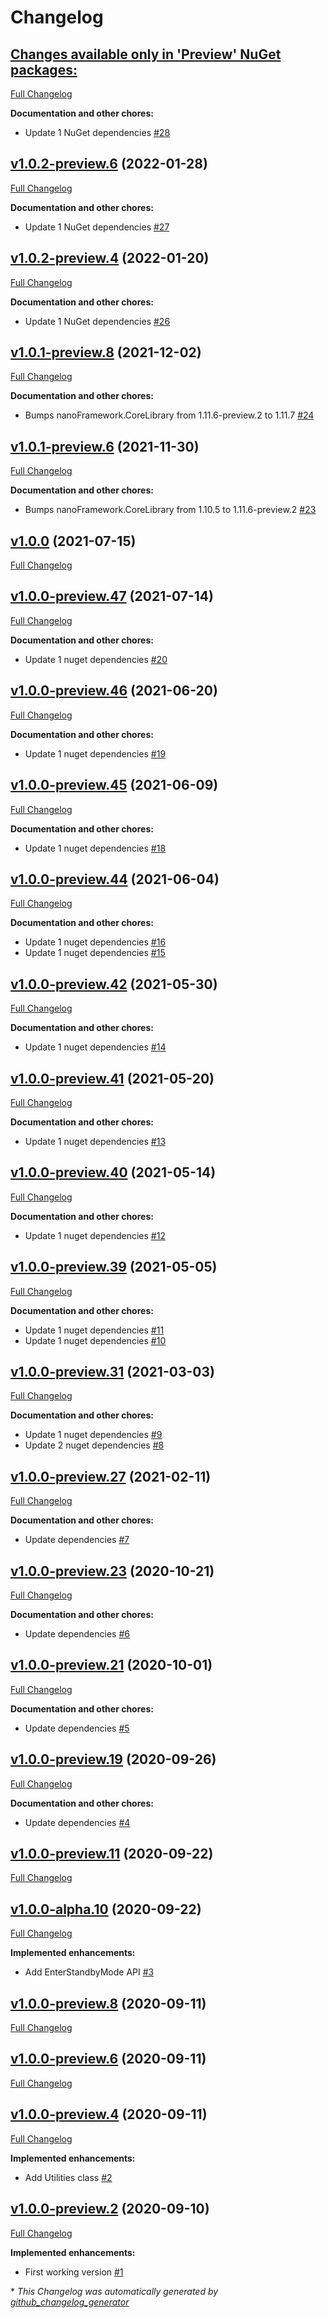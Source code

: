 # Changelog

## [**Changes available only in 'Preview' NuGet packages:**](https://github.com/nanoframework/nanoFramework.Hardware.TI/tree/HEAD)

[Full Changelog](https://github.com/nanoframework/nanoFramework.Hardware.TI/compare/v1.0.2-preview.6...HEAD)

**Documentation and other chores:**

- Update 1 NuGet dependencies [\#28](https://github.com/nanoframework/nanoFramework.Hardware.TI/pull/28)

## [v1.0.2-preview.6](https://github.com/nanoframework/nanoFramework.Hardware.TI/tree/v1.0.2-preview.6) (2022-01-28)

[Full Changelog](https://github.com/nanoframework/nanoFramework.Hardware.TI/compare/v1.0.2-preview.4...v1.0.2-preview.6)

**Documentation and other chores:**

- Update 1 NuGet dependencies [\#27](https://github.com/nanoframework/nanoFramework.Hardware.TI/pull/27)

## [v1.0.2-preview.4](https://github.com/nanoframework/nanoFramework.Hardware.TI/tree/v1.0.2-preview.4) (2022-01-20)

[Full Changelog](https://github.com/nanoframework/nanoFramework.Hardware.TI/compare/v1.0.1-preview.8...v1.0.2-preview.4)

**Documentation and other chores:**

- Update 1 NuGet dependencies [\#26](https://github.com/nanoframework/nanoFramework.Hardware.TI/pull/26)

## [v1.0.1-preview.8](https://github.com/nanoframework/nanoFramework.Hardware.TI/tree/v1.0.1-preview.8) (2021-12-02)

[Full Changelog](https://github.com/nanoframework/nanoFramework.Hardware.TI/compare/v1.0.1-preview.6...v1.0.1-preview.8)

**Documentation and other chores:**

- Bumps nanoFramework.CoreLibrary from 1.11.6-preview.2 to 1.11.7 [\#24](https://github.com/nanoframework/nanoFramework.Hardware.TI/pull/24)

## [v1.0.1-preview.6](https://github.com/nanoframework/nanoFramework.Hardware.TI/tree/v1.0.1-preview.6) (2021-11-30)

[Full Changelog](https://github.com/nanoframework/nanoFramework.Hardware.TI/compare/v1.0.0...v1.0.1-preview.6)

**Documentation and other chores:**

- Bumps nanoFramework.CoreLibrary from 1.10.5 to 1.11.6-preview.2 [\#23](https://github.com/nanoframework/nanoFramework.Hardware.TI/pull/23)

## [v1.0.0](https://github.com/nanoframework/nanoFramework.Hardware.TI/tree/v1.0.0) (2021-07-15)

[Full Changelog](https://github.com/nanoframework/nanoFramework.Hardware.TI/compare/v1.0.0-preview.47...v1.0.0)

## [v1.0.0-preview.47](https://github.com/nanoframework/nanoFramework.Hardware.TI/tree/v1.0.0-preview.47) (2021-07-14)

[Full Changelog](https://github.com/nanoframework/nanoFramework.Hardware.TI/compare/v1.0.0-preview.46...v1.0.0-preview.47)

**Documentation and other chores:**

- Update 1 nuget dependencies [\#20](https://github.com/nanoframework/nanoFramework.Hardware.TI/pull/20)

## [v1.0.0-preview.46](https://github.com/nanoframework/nanoFramework.Hardware.TI/tree/v1.0.0-preview.46) (2021-06-20)

[Full Changelog](https://github.com/nanoframework/nanoFramework.Hardware.TI/compare/v1.0.0-preview.45...v1.0.0-preview.46)

**Documentation and other chores:**

- Update 1 nuget dependencies [\#19](https://github.com/nanoframework/nanoFramework.Hardware.TI/pull/19)

## [v1.0.0-preview.45](https://github.com/nanoframework/nanoFramework.Hardware.TI/tree/v1.0.0-preview.45) (2021-06-09)

[Full Changelog](https://github.com/nanoframework/nanoFramework.Hardware.TI/compare/v1.0.0-preview.44...v1.0.0-preview.45)

**Documentation and other chores:**

- Update 1 nuget dependencies [\#18](https://github.com/nanoframework/nanoFramework.Hardware.TI/pull/18)

## [v1.0.0-preview.44](https://github.com/nanoframework/nanoFramework.Hardware.TI/tree/v1.0.0-preview.44) (2021-06-04)

[Full Changelog](https://github.com/nanoframework/nanoFramework.Hardware.TI/compare/v1.0.0-preview.42...v1.0.0-preview.44)

**Documentation and other chores:**

- Update 1 nuget dependencies [\#16](https://github.com/nanoframework/nanoFramework.Hardware.TI/pull/16)
- Update 1 nuget dependencies [\#15](https://github.com/nanoframework/nanoFramework.Hardware.TI/pull/15)

## [v1.0.0-preview.42](https://github.com/nanoframework/nanoFramework.Hardware.TI/tree/v1.0.0-preview.42) (2021-05-30)

[Full Changelog](https://github.com/nanoframework/nanoFramework.Hardware.TI/compare/v1.0.0-preview.41...v1.0.0-preview.42)

**Documentation and other chores:**

- Update 1 nuget dependencies [\#14](https://github.com/nanoframework/nanoFramework.Hardware.TI/pull/14)

## [v1.0.0-preview.41](https://github.com/nanoframework/nanoFramework.Hardware.TI/tree/v1.0.0-preview.41) (2021-05-20)

[Full Changelog](https://github.com/nanoframework/nanoFramework.Hardware.TI/compare/v1.0.0-preview.40...v1.0.0-preview.41)

**Documentation and other chores:**

- Update 1 nuget dependencies [\#13](https://github.com/nanoframework/nanoFramework.Hardware.TI/pull/13)

## [v1.0.0-preview.40](https://github.com/nanoframework/nanoFramework.Hardware.TI/tree/v1.0.0-preview.40) (2021-05-14)

[Full Changelog](https://github.com/nanoframework/nanoFramework.Hardware.TI/compare/v1.0.0-preview.39...v1.0.0-preview.40)

**Documentation and other chores:**

- Update 1 nuget dependencies [\#12](https://github.com/nanoframework/nanoFramework.Hardware.TI/pull/12)

## [v1.0.0-preview.39](https://github.com/nanoframework/nanoFramework.Hardware.TI/tree/v1.0.0-preview.39) (2021-05-05)

[Full Changelog](https://github.com/nanoframework/nanoFramework.Hardware.TI/compare/v1.0.0-preview.31...v1.0.0-preview.39)

**Documentation and other chores:**

- Update 1 nuget dependencies [\#11](https://github.com/nanoframework/nanoFramework.Hardware.TI/pull/11)
- Update 1 nuget dependencies [\#10](https://github.com/nanoframework/nanoFramework.Hardware.TI/pull/10)

## [v1.0.0-preview.31](https://github.com/nanoframework/nanoFramework.Hardware.TI/tree/v1.0.0-preview.31) (2021-03-03)

[Full Changelog](https://github.com/nanoframework/nanoFramework.Hardware.TI/compare/v1.0.0-preview.27...v1.0.0-preview.31)

**Documentation and other chores:**

- Update 1 nuget dependencies [\#9](https://github.com/nanoframework/nanoFramework.Hardware.TI/pull/9)
- Update 2 nuget dependencies [\#8](https://github.com/nanoframework/nanoFramework.Hardware.TI/pull/8)

## [v1.0.0-preview.27](https://github.com/nanoframework/nanoFramework.Hardware.TI/tree/v1.0.0-preview.27) (2021-02-11)

[Full Changelog](https://github.com/nanoframework/nanoFramework.Hardware.TI/compare/v1.0.0-preview.23...v1.0.0-preview.27)

**Documentation and other chores:**

- Update dependencies [\#7](https://github.com/nanoframework/nanoFramework.Hardware.TI/pull/7)

## [v1.0.0-preview.23](https://github.com/nanoframework/nanoFramework.Hardware.TI/tree/v1.0.0-preview.23) (2020-10-21)

[Full Changelog](https://github.com/nanoframework/nanoFramework.Hardware.TI/compare/v1.0.0-preview.21...v1.0.0-preview.23)

**Documentation and other chores:**

- Update dependencies [\#6](https://github.com/nanoframework/nanoFramework.Hardware.TI/pull/6)

## [v1.0.0-preview.21](https://github.com/nanoframework/nanoFramework.Hardware.TI/tree/v1.0.0-preview.21) (2020-10-01)

[Full Changelog](https://github.com/nanoframework/nanoFramework.Hardware.TI/compare/v1.0.0-preview.19...v1.0.0-preview.21)

**Documentation and other chores:**

- Update dependencies [\#5](https://github.com/nanoframework/nanoFramework.Hardware.TI/pull/5)

## [v1.0.0-preview.19](https://github.com/nanoframework/nanoFramework.Hardware.TI/tree/v1.0.0-preview.19) (2020-09-26)

[Full Changelog](https://github.com/nanoframework/nanoFramework.Hardware.TI/compare/v1.0.0-preview.11...v1.0.0-preview.19)

**Documentation and other chores:**

- Update dependencies [\#4](https://github.com/nanoframework/nanoFramework.Hardware.TI/pull/4)

## [v1.0.0-preview.11](https://github.com/nanoframework/nanoFramework.Hardware.TI/tree/v1.0.0-preview.11) (2020-09-22)

[Full Changelog](https://github.com/nanoframework/nanoFramework.Hardware.TI/compare/v1.0.0-alpha.10...v1.0.0-preview.11)

## [v1.0.0-alpha.10](https://github.com/nanoframework/nanoFramework.Hardware.TI/tree/v1.0.0-alpha.10) (2020-09-22)

[Full Changelog](https://github.com/nanoframework/nanoFramework.Hardware.TI/compare/v1.0.0-preview.8...v1.0.0-alpha.10)

**Implemented enhancements:**

- Add EnterStandbyMode API [\#3](https://github.com/nanoframework/nanoFramework.Hardware.TI/pull/3)

## [v1.0.0-preview.8](https://github.com/nanoframework/nanoFramework.Hardware.TI/tree/v1.0.0-preview.8) (2020-09-11)

[Full Changelog](https://github.com/nanoframework/nanoFramework.Hardware.TI/compare/v1.0.0-preview.6...v1.0.0-preview.8)

## [v1.0.0-preview.6](https://github.com/nanoframework/nanoFramework.Hardware.TI/tree/v1.0.0-preview.6) (2020-09-11)

[Full Changelog](https://github.com/nanoframework/nanoFramework.Hardware.TI/compare/v1.0.0-preview.4...v1.0.0-preview.6)

## [v1.0.0-preview.4](https://github.com/nanoframework/nanoFramework.Hardware.TI/tree/v1.0.0-preview.4) (2020-09-11)

[Full Changelog](https://github.com/nanoframework/nanoFramework.Hardware.TI/compare/v1.0.0-preview.2...v1.0.0-preview.4)

**Implemented enhancements:**

- Add Utilities class [\#2](https://github.com/nanoframework/nanoFramework.Hardware.TI/pull/2)

## [v1.0.0-preview.2](https://github.com/nanoframework/nanoFramework.Hardware.TI/tree/v1.0.0-preview.2) (2020-09-10)

[Full Changelog](https://github.com/nanoframework/nanoFramework.Hardware.TI/compare/b46678c365ace96c6164b204cae9c96431148760...v1.0.0-preview.2)

**Implemented enhancements:**

- First working version [\#1](https://github.com/nanoframework/nanoFramework.Hardware.TI/pull/1)



\* *This Changelog was automatically generated by [github_changelog_generator](https://github.com/github-changelog-generator/github-changelog-generator)*
